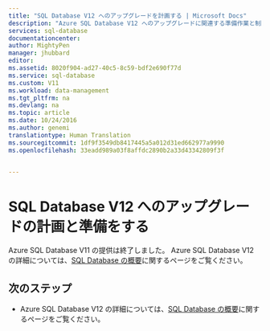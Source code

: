 ```yaml
---
title: "SQL Database V12 へのアップグレードを計画する | Microsoft Docs"
description: "Azure SQL Database V12 へのアップグレードに関連する準備作業と制限について説明します。"
services: sql-database
documentationcenter: 
author: MightyPen
manager: jhubbard
editor: 
ms.assetid: 8020f904-ad27-40c5-8c59-bdf2e690f77d
ms.service: sql-database
ms.custom: V11
ms.workload: data-management
ms.tgt_pltfrm: na
ms.devlang: na
ms.topic: article
ms.date: 10/24/2016
ms.author: genemi
translationtype: Human Translation
ms.sourcegitcommit: 1df9f3549db8417445a5a012d31ed662977a9990
ms.openlocfilehash: 33eadd989a03f8affdc2890b2a33d43342809f3f


---
```

# <a name="plan-and-prepare-to-upgrade-to-sql-database-v12"></a>SQL Database V12 へのアップグレードの計画と準備をする
Azure SQL Database V11 の提供は終了しました。 Azure SQL Database V12 の詳細については、[SQL Database の概要](sql-database-technical-overview.md)に関するページをご覧ください。

## <a name="next-steps"></a>次のステップ

* Azure SQL Database V12 の詳細については、[SQL Database の概要](sql-database-technical-overview.md)に関するページをご覧ください。


<!--HONumber=Jan17_HO5-->


